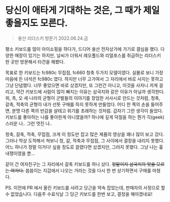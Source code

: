 # 당신이 애타게 기대하는 것은, 그 때가 제일 좋을지도 모른다.

> 용산 리더스키  방문기 2022.06.24.금

평소 키보드를 많이 아이쇼핑을 하다가, 드디어 용산 전자상가에 가기로 결심을 했다. 
다양한 매장이 있기는 하지만, 날씨가 더워서 레오폴드와 리얼포스를 취급하는 리더스키 한 곳만 방문해서 타건을 해봤다. 

목표로 한 키보드는 fc980c 무접점, fc660 청축 두가지 모델이였다.
 실물로 보니 가장 마음에 든 녀석은 fc980c 였다. 하지만 너무 고가여서 그 자리에서 바로 사지는 못하고 그냥 단념했다. 너무 좋았으면 바로 샀겠지만, 또 그런건 아니고, 이것을 사자니 저게 걸리고, 약간 키보드에 사람이 많이 빠지는 이유는 삼국지와 같은 이유가 아닐까 생각한다. 위, 촉, 오 세 나라의 균형이 군벌들의 이야기를 장엄한 서사시로 만드는 것처럼, 청축, 갈축, 적축의 균형이 내가 선뜻 구매를 하지 못하게 만들었다. 어디 한 쪽의 손을 들어주면, 분명 다른 쪽의 반감을 살테고 위기를 초래하는 것처럼.
갑자기 그런 생각이 들었다. 키보드를 좋아하는 나를 좋아한게 아니였을까? 하나에 깊게 덕질을 하는 뭔가 긱(geek) 스러운 나.. 그런 멋진 나..

 청축, 갈축, 적축, 무접점, 크게 이 정도만 잡고 많은 제품의 영상을 꽤나 많이 보고 갔다. 그러나 막상 도착해서 쳐보니 청, 갈, 적축과 무접점, 그 사이에서 결정을 내리지 못했다. 어느 하나가 정말 이거다! 싶을 정도로 끌렸다면 샀겠지만, 그러지 못했다. 그냥 나는 흉내쟁이였을 뿐...

같이 간 여자친구는 그 자리에서 갈축 키보드를 하나 샀다. ~~정말이지 삼국지의 맛을 모르는 여자다.~~ 씀씀이는 지갑에서 나오는 거라는 것을 다시 한 번 상기하면서 구매를 마쳤다. 

PS. 이전에 PR 에서 올린 키보드를 사려고 당근을 약속 잡았는데, 판매자의 사정으로 할 수 없었습니다. 다음주 수료식날 그 당근 키보드를 한번 보고, 결정을 해야겠네요!
